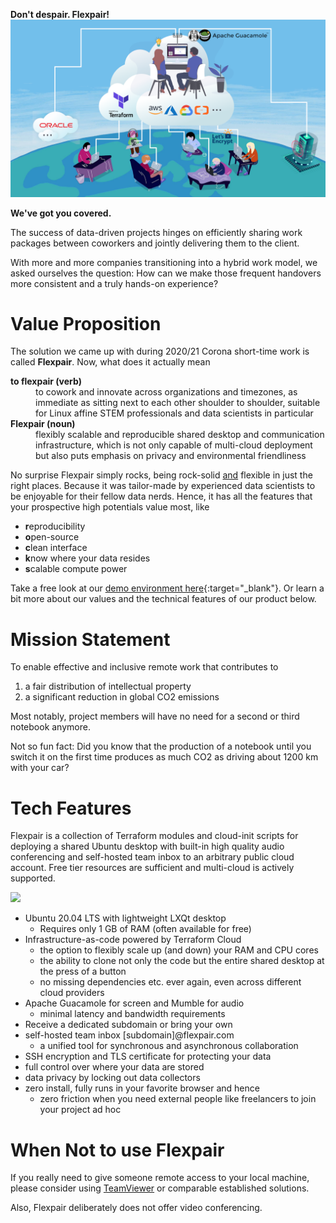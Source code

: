 **Don't despair. Flexpair!**
![](assets/architecture.png)

**We've got you covered.**

The success of data-driven projects hinges on efficiently sharing work packages between coworkers and jointly delivering them to the client.

With more and more companies transitioning into a hybrid work model, we asked ourselves the question: How can we make those frequent handovers more consistent and a truly hands-on experience?

# Value Proposition

The solution we came up with during 2020/21 Corona short-time work is called **Flexpair**. Now, what does it actually mean

<dl>
  <dt><strong>to flexpair (verb)</strong></dt>
  <dd>to cowork and innovate across organizations and timezones, as immediate as sitting next to each other shoulder to shoulder, suitable for Linux affine STEM professionals and data scientists in particular</dd>
  <dt><strong>Flexpair (noun)</strong></dt>
  <dd>flexibly scalable and reproducible shared desktop and communication infrastructure, which is not only capable of multi-cloud deployment but also puts emphasis on privacy and environmental friendliness</dd>
</dl>



 No surprise Flexpair simply rocks, being rock-solid <u>and</u> flexible in just the right places. Because it was tailor-made by experienced data scientists to be enjoyable for their fellow data nerds. Hence, it has all the features that your prospective high potentials value most, like
- **r**eproducibility
- **o**pen-source
- **c**lean interface
- **k**now where your data resides
- **s**calable compute power 

Take a free look at our [demo environment here](http://demo.flexpair.com){:target="_blank"}. Or learn a bit more about our values and the technical features of our product below.

# Mission Statement

To enable effective and inclusive remote work that contributes to 
1. a fair distribution of intellectual property
2. a significant reduction in global CO2 emissions

Most notably, project members will have no need for a second or third notebook anymore.

Not so fun fact: Did you know that the production of a notebook until you switch it on the first time produces as much CO2 as driving about 1200 km with your car?

# Tech Features

Flexpair is a collection of Terraform modules and cloud-init scripts for deploying a shared Ubuntu desktop with built-in high quality audio conferencing and self-hosted team inbox to an arbitrary public cloud account. Free tier resources are sufficient and multi-cloud is actively supported.

![](assets/screenshots.gif)

- Ubuntu 20.04 LTS with lightweight LXQt desktop
  - Requires only 1 GB of RAM (often available for free)
- Infrastructure-as-code powered by Terraform Cloud
  - the option to flexibly scale up (and down) your RAM and CPU cores
  - the ability to clone not only the code but the entire shared desktop at the press of a button
  - no missing dependencies etc. ever again, even across different cloud providers
- Apache Guacamole for screen and Mumble for audio
  - minimal latency and bandwidth requirements
- Receive a dedicated subdomain or bring your own
- self-hosted team inbox [subdomain]@flexpair.com
  - a unified tool for synchronous and asynchronous collaboration
- SSH encryption and TLS certificate for protecting your data
- full control over where your data are stored
- data privacy by locking out data collectors
- zero install, fully runs in your favorite browser and hence
  - zero friction when you need external people like freelancers to join your project ad hoc

# When Not to use Flexpair

If you really need to give someone remote access to your local machine, please consider using [TeamViewer](https://www.teamviewer.com/en/) or comparable established solutions.

Also, Flexpair deliberately does not offer video conferencing.


